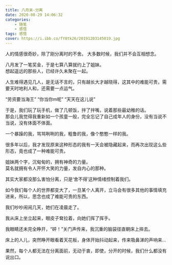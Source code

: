 ```yaml
---
title: 八月末-分离
date: 2020-08-29 14:06:32
categories:
    - 随笔
    - 感悟
tags: 感悟
cover: https://i.ibb.co/fY8tk26/20191203145019.jpg
---
```


人的情感很奇妙，除了刚分离时的不舍。
大多数时候，我们并不会互相想念。

<!-- more -->

八月发了一笔奖金，于是七算八算就约上了姐妹。    
想起遥远的那些人，已经许久未聚在一起。  

人生难得遇见几人，是无话不言的，只有越长大才越晓得，这其中的难能可贵，需要天时地利人和，还需要一点运气。    

“劳资要当海王”
“你当你m呢”
“天天在这儿说”  

于是，我们玩了玩手机，做了几顿饭，拌了拌嘴，说着那些最幼稚的话。    
那会儿我觉得我重新如一个孩童一般，完全忘记了自己成年人的身份，没有当说不当说，没有体面不体面。  

一个暴躁的我，骂骂咧咧的我，粗鲁的我，像个憨憨一样的我。    

很多年以后，我才发现原来这种形态的我有一天会被隐藏起来，而再次出现这么些形态，竟也成了一种难能可贵。    

姐妹两个字，沉甸甸的，拥有神奇的力量。  
莫名就拥有令人开怀大笑的力量，发自内心的那种。  

其实大家都没那么害怕分离，只是‘舍不得’这种情绪控制着我们。  

如今我们每个人的世界都变大了，一旦某个人离开，立马会有很多其他的事情填充进来，所以，思念也成了难能可贵的东西。  

我们吵吵闹闹几天，她们在凌晨走了。  

我从床上坐立起来，眼皮子耷拉着，向她们挥了挥手。    

我眼睛还未完全睁开，“砰！”关门声传来，我沉重的脑袋径直朝床上摔去。 

床上的人儿，突然睁开眼看着天花板，身体开始抖动起来，传来吸鼻涕的声响来...   

果然，每个人都无法在分离面前，无动于衷，即使，分开的时候，我们什么都没有说出口。
